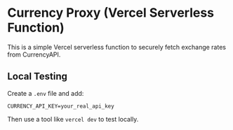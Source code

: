 # Currency Proxy (Vercel Serverless Function)

This is a simple Vercel serverless function to securely fetch exchange rates from CurrencyAPI.

## Local Testing

Create a `.env` file and add:

```
CURRENCY_API_KEY=your_real_api_key
```

Then use a tool like `vercel dev` to test locally.

